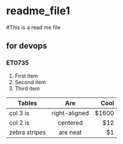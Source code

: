 # readme_file1
#This is a read me file
## for devops
### ET0735

1. First item
2. Second item
3. Third item


| Tables        | Are           | Cool  |
| ------------- |:-------------:| -----:|
| col 3 is      | right-aligned | $1600 |
| col 2 is      | centered      |   $12 |
| zebra stripes | are neat      |    $1 |

